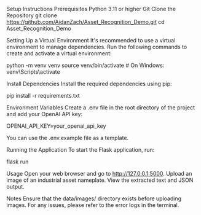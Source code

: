 Setup Instructions
Prerequisites
Python 3.11 or higher
Git
Clone the Repository
git clone https://github.com/AidanZach/Asset_Recognition_Demo.git
cd Asset_Recognition_Demo

Setting Up a Virtual Environment
It's recommended to use a virtual environment to manage dependencies. Run the following commands to create and activate a virtual environment:

python -m venv venv
source venv/bin/activate # On Windows: venv\Scripts\activate

Install Dependencies
Install the required dependencies using pip:

pip install -r requirements.txt

Environment Variables
Create a .env file in the root directory of the project and add your OpenAI API key:

OPENAI_API_KEY=your_openai_api_key

You can use the .env.example file as a template.

Running the Application
To start the Flask application, run:

flask run

Usage
Open your web browser and go to http://127.0.0.1:5000.
Upload an image of an industrial asset nameplate.
View the extracted text and JSON output.


Notes
Ensure that the data/images/ directory exists before uploading images.
For any issues, please refer to the error logs in the terminal.

